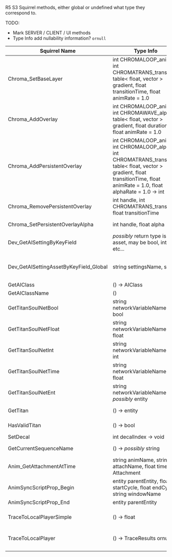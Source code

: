 R5 S3 Squirrel methods, either global or undefined what type they correspond to.

TODO: 
* Mark SERVER / CLIENT / UI methods
* Type Info add nullability information? `ornull`


| Squirrel Name | Type Info | Comment |
| ------------- | --------- | ------- |
| Chroma_SetBaseLayer | int CHROMALOOP_anim, int CHROMATRANS_transition, table< float, vector > gradient, float transitionTime, float animRate = 1.0 | Sets the base layer animation for chroma hardware. gradient  maps values 0-1 to colors |
| Chroma_AddOverlay | int CHROMALOOP_anim, int CHROMAWAVE_alpha, table< float, vector > gradient, float duration, float animRate = 1.0 | Adds a temporary animated overlay on chroma hardware. gradient maps values 0-1 to colors |
| Chroma_AddPersistentOverlay | int CHROMALOOP_anim, int CHROMALOOP_alpha, int CHROMATRANS_transition, table< float, vector > gradient, float transitionTime, float animRate = 1.0, float alphaRate = 1.0 -> int | Adds an animated overlay on chroma hardware. Returns a handle to be passed into Chroma_RemovePersistentOverlay. gradient maps values 0-1 to colors |
| Chroma_RemovePersistentOverlay | int handle, int CHROMATRANS_transition, float transitionTime | Removes an animated overlay previously added with Chroma_AddPersistentOverlay |
| Chroma_SetPersistentOverlayAlpha | int handle, float alpha | Sets the overall opacity of a persistent chroma overlay |
| Dev_GetAISettingByKeyField | _possibly_ return type is an asset, may be bool, int etc... | Get AI setting key field |
| Dev_GetAISettingAssetByKeyField_Global | string settingsName, string | Slow dev ONLY. Given a player setting name and key, resolves a string key to its asset value in that setting info file |
| GetAIClass | () -> AIClass | Gets the AI Class |
| GetAIClassName | () | Gets the AI Class |
| GetTitanSoulNetBool | string networkVariableName -> bool | Gets a bool network variable on the titan soul (see RegisterNetworkedVariable) |
| GetTitanSoulNetFloat | string networkVariableName -> float | Gets a float network variable on the titan soul (see RegisterNetworkedVariable) |
| GetTitanSoulNetInt | string networkVariableName -> int | Gets an int network variable on the titan soul (see RegisterNetworkedVariable) |
| GetTitanSoulNetTime | string networkVariableName -> float | Gets a time (float) network variable on the titan soul (see RegisterNetworkedVariable) |
| GetTitanSoulNetEnt | string networkVariableName -> _possibly_ entity | Gets an entity network variable on the titan soul (see RegisterNetworkedVariable) |
| GetTitan | () -> entity | Gets the titan for this titanSoul entity |
| HasValidTitan | () -> bool | Returns if the titanSoul has a valid titan |
| SetDecal | int decalIndex -> void | Sets the decalIndex |
| GetCurrentSequenceName | () -> _possibly_ string | Gets the name of the current sequence |
| Anim_GetAttachmentAtTime | string animName, string attachName, float time -> Attachment | Returns the position and angle of an attachment at the given time in the given animation |
| AnimSyncScriptProp_Begin | entity parentEntity, float startCycle, float endCycle, string windowName | Force sync the animation of the created anim prop entity with the parent entity |
| AnimSyncScriptProp_End | entity parentEntity |  |
| TraceToLocalPlayerSimple | () -> float | Get deferred trace fraction from eye to local player eye. Used on NPC's |
| TraceToLocalPlayer | () -> TraceResults ornull | Get deferred trace result from eye to local player eye, return NULL if deferred trace is not available |
|  |  |  |
